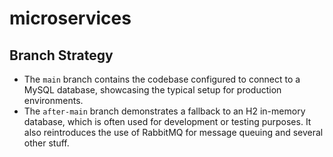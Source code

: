 # microservices

## Branch Strategy

- The `main` branch contains the codebase configured to connect to a MySQL database, showcasing the typical setup for production environments.
- The `after-main` branch demonstrates a fallback to an H2 in-memory database, which is often used for development or testing purposes. It also reintroduces the use of RabbitMQ for message queuing and several other stuff.
